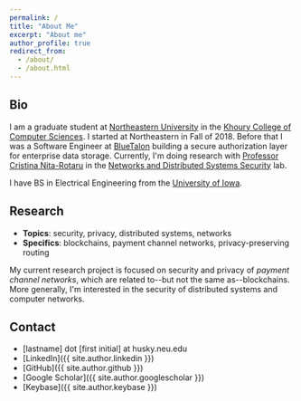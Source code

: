 ```yaml
---
permalink: /
title: "About Me"
excerpt: "About me"
author_profile: true
redirect_from: 
  - /about/
  - /about.html
---
```


## Bio
I am a graduate student at [Northeastern University](http://www.northeastern.edu/) in the [Khoury College of Computer Sciences](https://www.khoury.northeastern.edu/). I started at Northeastern in Fall of 2018. Before that I was a Software Engineer at [BlueTalon](https://bluetalon.com/) building a secure authorization layer for enterprise data storage. Currently, I'm doing research with [Professor Cristina Nita-Rotaru](http://cnitarot.github.io/) in the [Networks and Distributed Systems Security](https://nds2.ccs.neu.edu/) lab.

I have BS in Electrical Engineering from the [University of Iowa](https://uiowa.edu/).

## Research
* __Topics__: security, privacy, distributed systems, networks
* __Specifics__: blockchains, payment channel networks, privacy-preserving routing

My current research project is focused on security and privacy of _payment channel networks_, which are related to--but not the same as--blockchains. More generally, I'm interested in the security of distributed systems and computer networks.

## Contact
* [lastname] dot [first initial] at husky.neu.edu
* [LinkedIn]({{ site.author.linkedin }})
* [GitHub]({{ site.author.github }})
* [Google Scholar]({{ site.author.googlescholar }})
* [Keybase]({{ site.author.keybase }})
